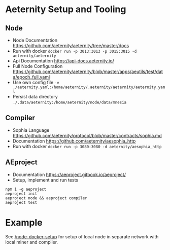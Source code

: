 # Aeternity Setup and Tooling

## Node
 - Node Documentation https://github.com/aeternity/aeternity/tree/master/docs
 - Run with docker `docker run -p 3013:3013 -p 3015:3015 -d aeternity/aeternity`
 - Api Documentation https://api-docs.aeternity.io/
 - Full Node Configuration https://github.com/aeternity/aeternity/blob/master/apps/aeutils/test/data/epoch_full.yaml
 - Use own config file `-v ./aeternity.yaml:/home/aeternity/.aeternity/aeternity/aeternity.yaml`
 - Persist data directory `./.data/aeternity:/home/aeternity/node/data/mnesia`

## Compiler
 - Sophia Language https://github.com/aeternity/protocol/blob/master/contracts/sophia.md
 - Documentation https://github.com/aeternity/aesophia_http
 - Run with docker `docker run -p 3080:3080 -d aeternity/aesophia_http`
 
## AEproject
 - Documentation https://aeproject.gitbook.io/aeproject/
 - Setup, implement and run tests
```
npm i -g aeproject
aeproject init
aeproject node && aeproject compiler
aeproject test
```

# Example

See [/node-docker-setup](/node-docker-setup) for setup of local node in separate network with local miner and compiler.
